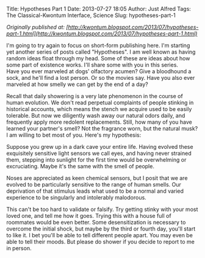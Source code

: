 Title: Hypotheses Part 1
Date: 2013-07-27 18:05
Author: Just Alfred
Tags: The Classical-Kwontum Interface, Science
Slug: hypotheses-part-1

*Originally published at: [http://kwontum.blogspot.com/2013/07/hypotheses-part-1.html](http://kwontum.blogspot.com/2013/07/hypotheses-part-1.html)*

I'm going to try again to focus on short-form publishing here. I'm
starting yet another series of posts called "Hypotheses". I am well
known as having random ideas float through my head. Some of these are
ideas about how some part of existence works. I'll share some with you
in this series.  
<a name="more"></a>Have you ever marveled at dogs' olfactory acumen?
Give a bloodhound a sock, and he'll find a lost person. Or so the movies
say. Have you also ever marveled at how smelly we can get by the end of
a day?  
  
Recall that daily showering is a very late phenomenon in the course of
human evolution. We don't read perpetual complaints of people stinking
in historical accounts, which means the stench we acquire used to be
easily tolerable. But now we diligently wash away our natural odors
daily, and frequently apply more redolent replacements. Still, how many
of you have learned your partner's smell? Not the fragrance worn, but
the natural musk? I am willing to bet most of you. Here's my
hypothesis:  
  
Suppose you grew up in a dark cave your entire life. Having evolved
these exquisitely sensitive light sensors we call eyes, and having never
strained them, stepping into sunlight for the first time would be
overwhelming or excruciating. Maybe it's the same with the smell of
people.  
  
Noses are appreciated as keen chemical sensors, but I posit that we are
evolved to be particularly sensitive to the range of human smells. Our
deprivation of that stimulus leads what used to be a normal and varied
experience to be singularly and intolerably malodorous.  
  
This can't be too hard to validate or falsify. Try getting stinky with
your most loved one, and tell me how it goes. Trying this with a house
full of roommates would be even better. Some desensitization is
necessary to overcome the initial shock, but maybe by the third or
fourth day, you'll start to like it. I bet you'll be able to tell
different people apart. You may even be able to tell their moods. But
please do shower if you decide to report to me in person.

